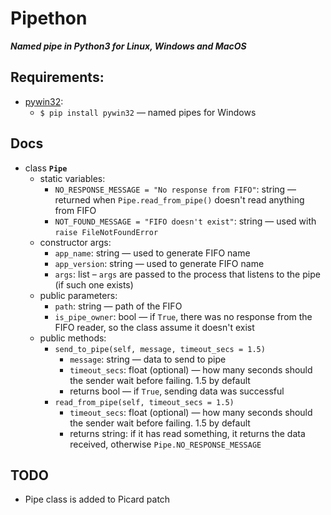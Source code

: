 # Pipethon
***Named pipe in Python3 for Linux, Windows and MacOS***

## Requirements:
- [pywin32](https://github.com/mhammond/pywin32): 
  - `$ pip install pywin32` — named pipes for Windows

## Docs
- class **`Pipe`**
  - static variables:
    - `NO_RESPONSE_MESSAGE = "No response from FIFO"`: string — returned when `Pipe.read_from_pipe()` doesn't read anything from FIFO
    - `NOT_FOUND_MESSAGE = "FIFO doesn't exist"`: string — used with `raise FileNotFoundError`
  - constructor args: 
    - `app_name`: string — used to generate FIFO name
    - `app_version`: string — used to generate FIFO name
    - `args`: list – `args` are passed to the process that listens to the pipe (if such one exists)
  - public parameters:
    - `path`: string — path of the FIFO
    - `is_pipe_owner`: bool — if `True`, there was no response from the FIFO reader, so the class assume it doesn't exist
  - public methods:
    - `send_to_pipe(self, message, timeout_secs = 1.5)`
      - `message`: string — data to send to pipe
      - `timeout_secs`: float (optional) — how many seconds should the sender wait before failing. 1.5 by default
      - returns bool — if `True`, sending data was successful
    - `read_from_pipe(self, timeout_secs = 1.5)` 
      - `timeout_secs`: float (optional) — how many seconds should the sender wait before failing. 1.5 by default
      - returns string: if it has read something, it returns the data received, otherwise `Pipe.NO_RESPONSE_MESSAGE`
  

## TODO
- Pipe class is added to Picard patch